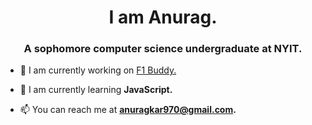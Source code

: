 <h1 align="center">I am Anurag.</h1>
<h3 align="center">A sophomore computer science undergraduate at NYIT.</h3>

- 🔭 I am currently working on [F1 Buddy.](https://github.com/F1-Buddy/f1buddy-python)

- 🌱 I am currently learning **JavaScript.**

- 📫 You can reach me at **anuragkar970@gmail.com.**

